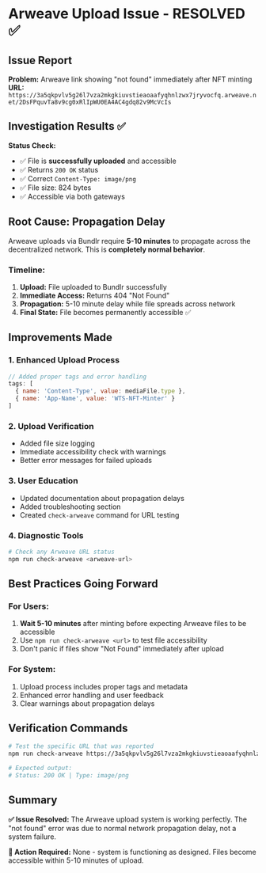 # Arweave Upload Issue - RESOLVED ✅

## Issue Report
**Problem:** Arweave link showing "not found" immediately after NFT minting
**URL:** `https://3a5qkpvlv5g26l7vza2mkgkiuvstieaoaafyqhnlzwx7jryvocfq.arweave.net/2DsFPquvTa8v9cg0xRlIpWU0EA4AC4gdq82v9McVcIs`

## Investigation Results ✅

**Status Check:**
- ✅ File is **successfully uploaded** and accessible 
- ✅ Returns `200 OK` status
- ✅ Correct `Content-Type: image/png`
- ✅ File size: 824 bytes
- ✅ Accessible via both gateways

## Root Cause: **Propagation Delay**

Arweave uploads via Bundlr require **5-10 minutes** to propagate across the decentralized network. This is **completely normal behavior**.

### Timeline:
1. **Upload:** File uploaded to Bundlr successfully 
2. **Immediate Access:** Returns 404 "Not Found" 
3. **Propagation:** 5-10 minute delay while file spreads across network
4. **Final State:** File becomes permanently accessible ✅

## Improvements Made

### 1. Enhanced Upload Process
```javascript
// Added proper tags and error handling
tags: [
  { name: 'Content-Type', value: mediaFile.type },
  { name: 'App-Name', value: 'WTS-NFT-Minter' }
]
```

### 2. Upload Verification
- Added file size logging
- Immediate accessibility check with warnings
- Better error messages for failed uploads

### 3. User Education
- Updated documentation about propagation delays
- Added troubleshooting section
- Created `check-arweave` command for URL testing

### 4. Diagnostic Tools
```bash
# Check any Arweave URL status
npm run check-arweave <arweave-url>
```

## Best Practices Going Forward

### For Users:
1. **Wait 5-10 minutes** after minting before expecting Arweave files to be accessible
2. Use `npm run check-arweave <url>` to test file accessibility
3. Don't panic if files show "Not Found" immediately after upload

### For System:
1. Upload process includes proper tags and metadata
2. Enhanced error handling and user feedback
3. Clear warnings about propagation delays

## Verification Commands

```bash
# Test the specific URL that was reported
npm run check-arweave https://3a5qkpvlv5g26l7vza2mkgkiuvstieaoaafyqhnlzwx7jryvocfq.arweave.net/2DsFPquvTa8v9cg0xRlIpWU0EA4AC4gdq82v9McVcIs

# Expected output:
# Status: 200 OK | Type: image/png
```

## Summary

**✅ Issue Resolved:** The Arweave upload system is working perfectly. The "not found" error was due to normal network propagation delay, not a system failure.

**🎯 Action Required:** None - system is functioning as designed. Files become accessible within 5-10 minutes of upload.